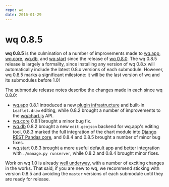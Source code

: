 ```yaml
---
repo: wq
date: 2016-01-29
---
```


# wq 0.8.5

**wq 0.8.5** is the culmination of a number of improvements made to [wq.app](https://github.com/wq/wq.app/releases), [wq.core](https://github.com/wq/wq.core/releases), [wq.db](https://github.com/wq/wq.db/releases), and [wq.start](https://github.com/wq/wq.start/releases) since the release of [wq 0.8.0](./wq-0.8.0.md).  The wq 0.8.5 release is largely a formality, since installing any version of wq 0.8.x will automatically include the latest 0.8.x versions of each submodule.  However, wq 0.8.5 marks a significant milestone: it will be the last version of wq and its submodules before 1.0!

The submodule release notes describe the changes made in each since wq 0.8.0:
- [wq.app](https://github.com/wq/wq.app/releases) 0.8.1 introduced a new [plugin infrastructure](https://wq.io/docs/app-js) and built-in `Leaflet.draw` editing, while 0.8.2 brought a number of improvements to the [wq/chart.js](https://wq.io/docs/chart-js) API.
- [wq.core](https://github.com/wq/wq.core/releases) 0.8.1 brought a minor bug fix. 
- [wq.db](https://github.com/wq/wq.db/releases) 0.8.2 brought a new `edit.geojson` backend for wq.app's editing tool, 0.8.3 marked the full integration of the chart module into [Django REST Pandas core](https://github.com/wq/django-rest-pandas), and 0.8.4 and 0.8.5 brought a number of minor bug fixes.
- [wq.start](https://github.com/wq/wq.start/releases) 0.8.3 brought a more useful default app and better integration with `./manage.py runserver`, while 0.8.2 and 0.8.4 brought minor fixes.

Work on wq 1.0 is already [well underway](https://github.com/wq/wq/issues/22), with a number of exciting changes in the works.  That said, if you are new to wq, we recommend sticking with version 0.8.5 and avoiding the `master` versions of each submodule until they are ready for release.
